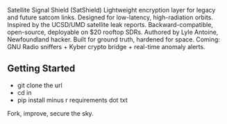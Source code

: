 Satellite Signal Shield (SatShield) Lightweight encryption layer for legacy and future satcom links. 
Designed for low-latency, high-radiation orbits. 
Inspired by the UCSD/UMD satellite leak reports. 
Backward-compatible, open-source, deployable on $20 rooftop SDRs. 
Authored by Lyle Antoine, Newfoundland hacker. 
Built for ground truth, hardened for space. 
Coming: GNU Radio sniffers + Kyber crypto bridge + real-time anomaly alerts. 
## Getting Started
- git clone the url
- cd in
- pip install minus r requirements dot txt

Fork, improve, secure the sky.
